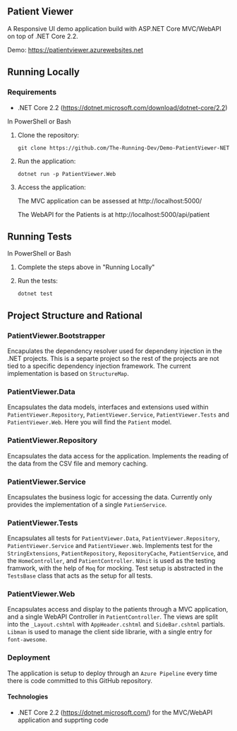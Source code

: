 ﻿## Patient Viewer

A Responsive UI demo application build with ASP.NET Core MVC/WebAPI on top of .NET Core 2.2.

Demo: https://patientviewer.azurewebsites.net

## Running Locally

### Requirements
- .NET Core 2.2 (https://dotnet.microsoft.com/download/dotnet-core/2.2)

In PowerShell or Bash

1. Clone the repository:

    ```git clone https://github.com/The-Running-Dev/Demo-PatientViewer-NET```

2. Run the application:

    ```dotnet run -p PatientViewer.Web```

3. Access the application:

    The MVC application can be assessed at http://localhost:5000/

    The WebAPI for the Patients is at http://localhost:5000/api/patient

## Running Tests
In PowerShell or Bash

1. Complete the steps above in "Running Locally"
2. Run the tests:

    ```dotnet test```

## Project Structure and Rational

### PatientViewer.Bootstrapper
Encapulates the dependency resolver used for dependeny injection in the .NET projects. This is a separte project so the rest of the projects are not tied to a specific dependency injection framework. The current implementation is based on ```StructureMap```.

### PatientViewer.Data
Encapsulates the data models, interfaces and extensions used within ```PatientViewer.Repository```, ```PatientViewer.Service```, ```PatientViewer.Tests``` and ```PatientViewer.Web```. Here you will find the ```Patient``` model.

### PatientViewer.Repository
Encapsulates the data access for the application. Implements the reading of the data from the CSV file and memory caching.

### PatientViewer.Service
Encapsulates the business logic for accessing the data. Currently only provides the implementation of a single ```PatienService```.

### PatientViewer.Tests
Encapsulates all tests for ```PatientViewer.Data```, ```PatientViewer.Repository```, ```PatientViewer.Service``` and ```PatientViewer.Web```. Implements test for the ```StringExtensions```, ```PatientRepository```, ```RepositoryCache```, ```PatientService```, and the ```HomeController```, and ```PatientController```. ```NUnit``` is used as the testing framwork, with the help of ```Moq``` for mocking. Test setup is abstracted in the ```TestsBase``` class that acts as the setup for all tests.

### PatientViewer.Web
Encapsulates access and display to the patients through a MVC application, and a single WebAPI Controller in ```PatientController```. The views are split into the ```_Layout.cshtml``` with ```AppHeader.cshtml``` and ```SideBar.cshtml``` partials. ```Libman``` is used to manage the client side librarie, with a single entry for ```font-awesome```.

### Deployment
The application is setup to deploy through an ```Azure Pipeline``` every time there is code committed to this GitHub repository.

#### Technologies
* .NET Core 2.2 (https://dotnet.microsoft.com/) for the MVC/WebAPI application and supprting code